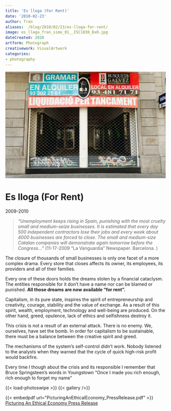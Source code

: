 ```yaml
---
title: 'Es lloga (For Rent)'
date: '2010-02-23'
author: fran
aliases:  /blog/2010/02/23/es-lloga-for-rent/
image: es_lloga_fran_simo_01__ISC1838_DxO.jpg
dateCreated: 2010
artform: Photograph
creativework: VisualArtwork
categories:
- photography
---
```

![es_lloga_fran_simo_01__ISC1838_DxO.jpg](es_lloga_fran_simo_01__ISC1838_DxO.jpg)

# Es lloga (For Rent)

2009-2010

> _“Unemployment keeps rising in Spain, punishing with the most cruelty small and medium-seize businesses. It is estimated that every day 500 independent contractors lose their jobs and every week about 4000 businesses are forced to close. The small and medium-size Catalan companies will demonstrate again tomorrow before the Congress…”_ (11-17-2009 “La Vanguardia” Newspaper. Barcelona. )

The closure of thousands of small businesses is only one facet of a more complex drama. Every store that closes affects its owner, its employees, its providers and all of their families. 

Every one of these doors holds the dreams stolen by a financial cataclysm. The entities responsible for it don’t have a name nor can be blamed or punished. <strong>All those dreams are now available “for rent”.</strong>

Capitalism, in its pure state, inspires the spirit of entrepreneurship and creativity, courage, stability and the value of exchange. As a result of this spirit, wealth, employment, technology and well-being are produced. On the other hand, greed, opulence, lack of ethics and selfishness destroy it. 

This crisis is not a result of an external attack. There is no enemy. We, ourselves, have set the bomb. In order for capitalism to be sustainable, there must be a balance between the creative spirit and greed. 

The mechanisms of the system’s self-control didn’t work. Nobody listened to the analysts when they warned that the cycle of quick high-risk profit would backfire.

Every time I though about the crisis and its responsible I remember that Bruce Springsteen’s words in Youngstown “Once I made you rich enough, rich enough to forget my name” 

{{< load-photoswipe >}}
{{< gallery />}}


{{< embedpdf url="PicturingAnEthicalEconomy_PressRelease.pdf" >}}
[Picturing An Ethical Economy Press Release](PicturingAnEthicalEconomy_PressRelease.pdf)
